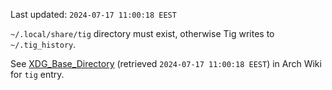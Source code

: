 Last updated: `2024-07-17 11:00:18 EEST`

`~/.local/share/tig` directory must exist, otherwise Tig writes to
`~/.tig_history`.

See [XDG_Base_Directory](https://wiki.archlinux.org/title/XDG_Base_Directory)
(retrieved `2024-07-17 11:00:18 EEST`) in Arch Wiki for `tig` entry.
